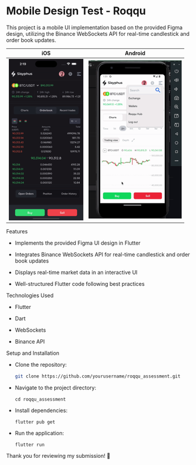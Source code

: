 # Mobile Design Test - Roqqu

This project is a mobile UI implementation based on the provided Figma design, utilizing the Binance WebSockets API for real-time candlestick and order book updates.

iOS  | Android
------------- | -------------
<img src="https://github.com/bensonarafat/roqqu_assessment/blob/main/demo/ios.gif?raw=true" width="200"/>   | <img src="https://github.com/bensonarafat/roqqu_assessment/blob/main/demo/android.gif?raw=true" width="250"/> 

Features

- Implements the provided Figma UI design in Flutter

- Integrates Binance WebSockets API for real-time candlestick and order book updates

- Displays real-time market data in an interactive UI

- Well-structured Flutter code following best practices

Technologies Used

- Flutter

- Dart

- WebSockets

- Binance API

Setup and Installation 

- Clone the repository: 
  ```bash
  git clone https://github.com/yourusername/roqqu_assessment.git
  ```
- Navigate to the project directory: 
    ```
    cd roqqu_assessment
    ```
- Install dependencies: 
  ```
  flutter pub get
  ```
- Run the application: 
  ```
  flutter run
  ```

Thank you for reviewing my submission! 🚀